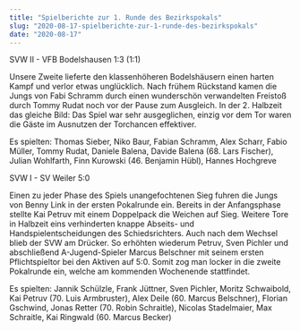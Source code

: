 ```yaml
---
title: "Spielberichte zur 1. Runde des Bezirkspokals"
slug: "2020-08-17-spielberichte-zur-1-runde-des-bezirkspokals"
date: "2020-08-17"
---
```

SVW II - VFB Bodelshausen 1:3 (1:1)


Unsere Zweite lieferte den klassenhöheren Bodelshäusern einen harten Kampf und verlor etwas unglücklich. Nach frühem Rückstand kamen die Jungs von Fabi Schramm durch einen wunderschön verwandelten Freistoß durch Tommy Rudat noch vor der Pause zum Ausgleich. In der 2. Halbzeit das gleiche Bild: Das Spiel war sehr ausgeglichen, einzig vor dem Tor waren die Gäste im Ausnutzen der Torchancen effektiver.


Es spielten: Thomas Sieber, Niko Baur, Fabian Schramm, Alex Scharr, Fabio Müller, Tommy Rudat, Daniele Balena, Davide Balena (68. Lars Fischer), Julian Wohlfarth, Finn Kurowski (46. Benjamin Hübl), Hannes Hochgreve



SVW I - SV Weiler 5:0


Einen zu jeder Phase des Spiels unangefochtenen Sieg fuhren die Jungs von Benny Link in der ersten Pokalrunde ein. Bereits in der Anfangsphase stellte Kai Petruv mit einem Doppelpack die Weichen auf Sieg. Weitere Tore in Halbzeit eins verhinderten knappe Abseits- und Handspielentscheidungen des Schiedsrichters. Auch nach dem Wechsel blieb der SVW am Drücker. So erhöhten wiederum Petruv, Sven Pichler und abschließend A-Jugend-Spieler Marcus Belschner mit seinem ersten Pflichtspieltor bei den Aktiven auf 5:0. Somit zog man locker in die zweite Pokalrunde ein, welche am kommenden Wochenende stattfindet.


Es spielten: Jannik Schülzle, Frank Jüttner, Sven Pichler, Moritz Schwaibold, Kai Petruv (70. Luis Armbruster), Alex Deile (60. Marcus Belschner), Florian Gschwind, Jonas Retter (70. Robin Schraitle), Nicolas Stadelmaier, Max Schraitle, Kai Ringwald (60. Marcus Becker)
